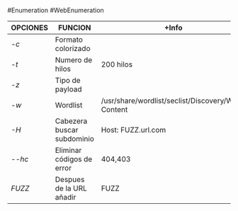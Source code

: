 #Enumeration #WebEnumeration 

| OPCIONES | FUNCION                    | +Info                                             |
| -------- | -------------------------- | ------------------------------------------------- |
| *-c*     | Formato colorizado         |                                                   |
| *-t*     | Numero de hilos            | 200 hilos                                         |
| *-z*     | Tipo de payload            |                                                   |
| *-w*     | Wordlist                   | /usr/share/wordlist/seclist/Discovery/Web-Content |
| *-H*     | Cabezera buscar subdominio | Host: FUZZ.url.com                                |
| *--hc*   | Eliminar códigos de error  | 404,403                                           |
| *FUZZ*   | Despues de la URL añadir   | FUZZ                                              |

